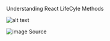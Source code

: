 Understanding React LifeCyle Methods

![alt text](https://github.com/[username]/[reponame]/blob/[branch]/image.jpg?raw=true)

![image Source](https://projects.wojtekmaj.pl/react-lifecycle-methods-diagram/)
